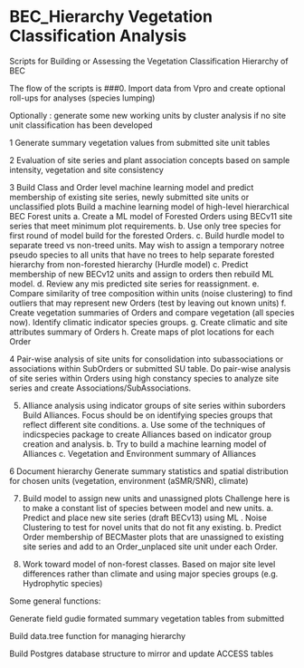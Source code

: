 # BEC_Hierarchy Vegetation Classification Analysis
Scripts for Building or Assessing the Vegetation Classification Hierarchy of BEC

The flow of the scripts is 
###0. Import data from Vpro and create optional roll-ups for analyses (species lumping)

Optionally : generate some new working units by cluster analysis if no site unit classification has been developed

1 Generate summary vegetation values from submitted site unit tables

2 Evaluation of site series and plant association concepts based on sample intensity, vegetation and site consistency

3 Build Class and Order level machine learning model and predict membership of existing site series, newly submitted site units or unclassified plots
Build a machine learning model of high-level hierarchical BEC Forest units
a. Create a ML model of Forested Orders using BECv11 site series that meet minimum plot requirements.
b. Use only tree species for first round of model build for the forested Orders.
c. Build hurdle model to separate treed vs non-treed units.
	May wish to assign a temporary notree pseudo species to all units that have no trees to help separate forested hierarchy from non-forested hierarchy (Hurdle model)
c. Predict membership of new BECv12 units and assign to orders then rebuild ML model.
d. Review any mis predicted site series for reassignment.
e. Compare similarity of tree composition within units (noise clustering) to find outliers that may represent new Orders (test by leaving out known units)
f. Create vegetation summaries of Orders and compare vegetation (all species now). Identify climatic indicator species groups.
g. Create climatic and site attributes summary of Orders 
h. Create maps of plot locations for each Order

4 Pair-wise analysis of site units for consolidation into subassociations or associations within SubOrders or submitted SU table.
 Do pair-wise analysis of site series within Orders using high constancy species to analyze site series and create Associations/SubAssociations.

5. Alliance analysis using indicator groups of site series within suborders
Build Alliances. Focus should be on identifying species groups that reflect different site conditions.
a. Use some of the techniques of indicspecies package to create Alliances based on indicator group creation and analysis.
b. Try to build a machine learning model of Alliances
c. Vegetation and Environment summary of Alliances


6 Document hierarchy
Generate summary statistics and spatial distribution for chosen units (vegetation, environment (aSMR/SNR), climate)

7. Build model to assign new units and unassigned plots
Challenge here is to make a constant list of species between model and new units.
a. Predict  and place new site series (draft BECv13) using ML . Noise Clustering to test for novel units that do not fit any existing.
b. Predict Order membership of BECMaster plots that are unassigned to existing site series and add to an Order_unplaced site unit under each Order.

8. Work toward model of non-forest classes.
Based on major site level differences rather than climate and using major species groups (e.g. Hydrophytic species)

Some general functions:

Generate field gudie formated summary vegetation tables from submitted 

Build data.tree function for managing hierarchy

Build Postgres database structure to mirror and update ACCESS tables



